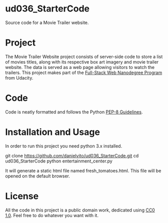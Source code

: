 # ud036_StarterCode
Source code for a Movie Trailer website.

# Project
The Movie Trailer Website project consists of server-side code to store a list of movies titles, along with its respective box art imagery and movie trailer website. The data is served as a web page allowing visitors to watch the trailers.
This project makes part of the [Full-Stack Web Nanodegree Program](https://udacity.com/course/full-stack-web-developer-nanodegree--nd004) from Udacity.

# Code
Code is neatly formatted and follows the Python [PEP-8 Guidelines](http://pep8online.com/).

# Installation and Usage
In order to run this project you need python 3.x installed.

git clone https://github.com/danielvito/ud036_StarterCode.git
cd ud036_StarterCode
python entertainment_center.py

It will generate a static html file named fresh_tomatoes.html. This file will be opened on the default browser.

# License
All the code in this project is a public domain work, dedicated using [CC0 1.0](https://creativecommons.org/publicdomain/zero/1.0/). Feel free to do whatever you want with it.